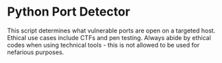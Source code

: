 # Python Port Detector
This script determines what vulnerable ports are open on a targeted host. Ethical use cases include CTFs and pen testing. Always abide by ethical codes when using technical tools - this is not allowed to be used for nefarious purposes.

